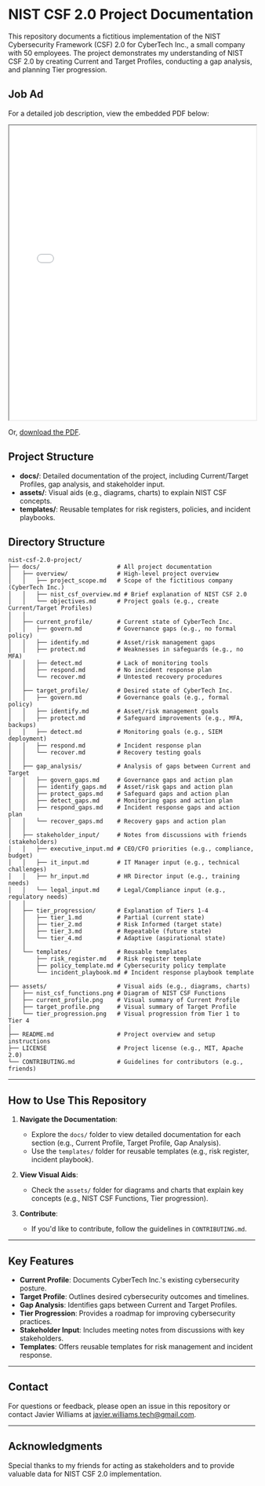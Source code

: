 # NIST CSF 2.0 Project Documentation

This repository documents a fictitious implementation of the NIST Cybersecurity Framework (CSF) 2.0 for CyberTech Inc., a small company with 50 employees. The project demonstrates my understanding of NIST CSF 2.0 by creating Current and Target Profiles, conducting a gap analysis, and planning Tier progression.

## Job Ad

For a detailed job description, view the embedded PDF below:

<iframe src="assets/job_ad.pdf" width="100%" height="600px"></iframe>

Or, [download the PDF](assets/job_ad.pdf).

## Project Structure
- **docs/**: Detailed documentation of the project, including Current/Target Profiles, gap analysis, and stakeholder input.
- **assets/**: Visual aids (e.g., diagrams, charts) to explain NIST CSF concepts.
- **templates/**: Reusable templates for risk registers, policies, and incident playbooks.

## Directory Structure

```
nist-csf-2.0-project/
├── docs/                      # All project documentation
│   ├── overview/              # High-level project overview
│   │   ├── project_scope.md   # Scope of the fictitious company (CyberTech Inc.)
│   │   ├── nist_csf_overview.md # Brief explanation of NIST CSF 2.0
│   │   └── objectives.md      # Project goals (e.g., create Current/Target Profiles)
│   │
│   ├── current_profile/       # Current state of CyberTech Inc.
│   │   ├── govern.md          # Governance gaps (e.g., no formal policy)
│   │   ├── identify.md        # Asset/risk management gaps
│   │   ├── protect.md         # Weaknesses in safeguards (e.g., no MFA)
│   │   ├── detect.md          # Lack of monitoring tools
│   │   ├── respond.md         # No incident response plan
│   │   └── recover.md         # Untested recovery procedures
│   │
│   ├── target_profile/        # Desired state of CyberTech Inc.
│   │   ├── govern.md          # Governance goals (e.g., formal policy)
│   │   ├── identify.md        # Asset/risk management goals
│   │   ├── protect.md         # Safeguard improvements (e.g., MFA, backups)
│   │   ├── detect.md          # Monitoring goals (e.g., SIEM deployment)
│   │   ├── respond.md         # Incident response plan
│   │   └── recover.md         # Recovery testing goals
│   │
│   ├── gap_analysis/          # Analysis of gaps between Current and Target
│   │   ├── govern_gaps.md     # Governance gaps and action plan
│   │   ├── identify_gaps.md   # Asset/risk gaps and action plan
│   │   ├── protect_gaps.md    # Safeguard gaps and action plan
│   │   ├── detect_gaps.md     # Monitoring gaps and action plan
│   │   ├── respond_gaps.md    # Incident response gaps and action plan
│   │   └── recover_gaps.md    # Recovery gaps and action plan
│   │
│   ├── stakeholder_input/     # Notes from discussions with friends (stakeholders)
│   │   ├── executive_input.md # CEO/CFO priorities (e.g., compliance, budget)
│   │   ├── it_input.md        # IT Manager input (e.g., technical challenges)
│   │   ├── hr_input.md        # HR Director input (e.g., training needs)
│   │   └── legal_input.md     # Legal/Compliance input (e.g., regulatory needs)
│   │
│   ├── tier_progression/      # Explanation of Tiers 1-4
│   │   ├── tier_1.md          # Partial (current state)
│   │   ├── tier_2.md          # Risk Informed (target state)
│   │   ├── tier_3.md          # Repeatable (future state)
│   │   └── tier_4.md          # Adaptive (aspirational state)
│   │
│   └── templates/             # Reusable templates
│       ├── risk_register.md   # Risk register template
│       ├── policy_template.md # Cybersecurity policy template
│       └── incident_playbook.md # Incident response playbook template
│
├── assets/                    # Visual aids (e.g., diagrams, charts)
│   ├── nist_csf_functions.png # Diagram of NIST CSF Functions
│   ├── current_profile.png    # Visual summary of Current Profile
│   ├── target_profile.png     # Visual summary of Target Profile
│   └── tier_progression.png   # Visual progression from Tier 1 to Tier 4
│
├── README.md                  # Project overview and setup instructions
├── LICENSE                    # Project license (e.g., MIT, Apache 2.0)
└── CONTRIBUTING.md            # Guidelines for contributors (e.g., friends)
```

---

## How to Use This Repository

1. **Navigate the Documentation**:
   - Explore the `docs/` folder to view detailed documentation for each section (e.g., Current Profile, Target Profile, Gap Analysis).
   - Use the `templates/` folder for reusable templates (e.g., risk register, incident playbook).

2. **View Visual Aids**:
   - Check the `assets/` folder for diagrams and charts that explain key concepts (e.g., NIST CSF Functions, Tier progression).

3. **Contribute**:
   - If you'd like to contribute, follow the guidelines in `CONTRIBUTING.md`.

---

## Key Features

- **Current Profile**: Documents CyberTech Inc.'s existing cybersecurity posture.
- **Target Profile**: Outlines desired cybersecurity outcomes and timelines.
- **Gap Analysis**: Identifies gaps between Current and Target Profiles.
- **Tier Progression**: Provides a roadmap for improving cybersecurity practices.
- **Stakeholder Input**: Includes meeting notes from discussions with key stakeholders.
- **Templates**: Offers reusable templates for risk management and incident response.

---

## Contact

For questions or feedback, please open an issue in this repository or contact Javier Williams at javier.williams.tech@gmail.com.

---

## Acknowledgments

Special thanks to my friends for acting as stakeholders and to provide valuable data for NIST CSF 2.0 implementation.
